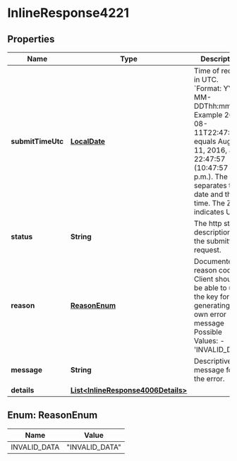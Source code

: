 
# InlineResponse4221

## Properties
Name | Type | Description | Notes
------------ | ------------- | ------------- | -------------
**submitTimeUtc** | [**LocalDate**](LocalDate.md) | Time of request in UTC. &#x60;Format: YYYY-MM-DDThh:mm:ssZ&#x60;  Example 2016-08-11T22:47:57Z equals August 11, 2016, at 22:47:57 (10:47:57 p.m.). The T separates the date and the time. The Z indicates UTC.  |  [optional]
**status** | **String** | The http status description of the submitted request. |  [optional]
**reason** | [**ReasonEnum**](#ReasonEnum) | Documented reason codes. Client should be able to use the key for generating their own error message Possible Values:   - &#39;INVALID_DATA&#39;  |  [optional]
**message** | **String** | Descriptive message for the error. |  [optional]
**details** | [**List&lt;InlineResponse4006Details&gt;**](InlineResponse4006Details.md) |  |  [optional]


<a name="ReasonEnum"></a>
## Enum: ReasonEnum
Name | Value
---- | -----
INVALID_DATA | &quot;INVALID_DATA&quot;



